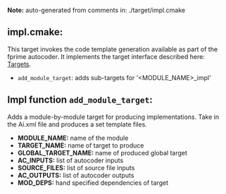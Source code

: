 **Note:** auto-generated from comments in: ./target/impl.cmake

## impl.cmake:

This target invokes the code template generation available as part of the fprime autocoder. It implements
the target interface described here: [Targets](Targets.md).

- `add_module_target`: adds sub-targets for '<MODULE_NAME>_impl'


## Impl function `add_module_target`:

Adds a module-by-module target for producing implementations. Take in the Ai.xml file and produces a set template
files.

- **MODULE_NAME:** name of the module
- **TARGET_NAME:** name of target to produce
- **GLOBAL_TARGET_NAME:** name of produced global target
- **AC_INPUTS:** list of autocoder inputs
- **SOURCE_FILES:** list of source file inputs
- **AC_OUTPUTS:** list of autocoder outputs
- **MOD_DEPS:** hand specified dependencies of target


